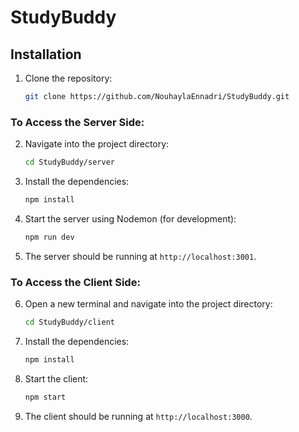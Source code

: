 

# StudyBuddy


## Installation

1. Clone the repository:

   ```bash
   git clone https://github.com/NouhaylaEnnadri/StudyBuddy.git
   ```

### To Access the Server Side:

2. Navigate into the project directory:

   ```bash
   cd StudyBuddy/server
   ```

3. Install the dependencies:

   ```bash
   npm install
   ```

4. Start the server using Nodemon (for development):

   ```bash
   npm run dev
   ```

5. The server should be running at `http://localhost:3001`.

### To Access the Client Side:

6. Open a new terminal and navigate into the project directory:

   ```bash
   cd StudyBuddy/client
   ```

7. Install the dependencies:

   ```bash
   npm install
   ```

8. Start the client:

   ```bash
   npm start
   ```

9. The client should be running at `http://localhost:3000`.
